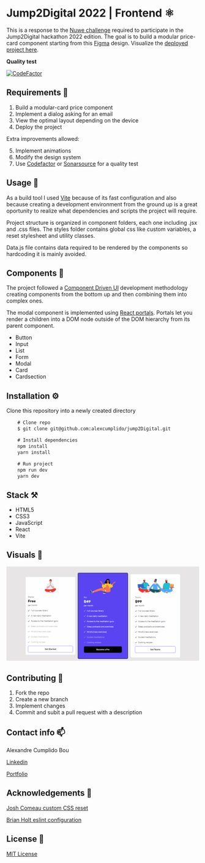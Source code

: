 <!-- ![Prevew](./src/assets/modularPriceCards.PNG) -->

# Jump2Digital 2022 | Frontend ⚛

This is a response to the [Nuwe challenge](https://nuwe.io/dev/challenges/jump2digital2022-frontend) required to participate in the Jump2Digital hackathon 2022 edition. The goal is to build a modular price-card component starting from this [Figma](https://www.figma.com/file/8DTsCBsanZ0OEoLdiY1qzW?node-id=4:194) design. Visualize the [deployed project here](https://jump2-digital.vercel.app/).

**Quality test**

[![CodeFactor](https://www.codefactor.io/repository/github/alexcumplido/jump2digital/badge)](https://www.codefactor.io/repository/github/alexcumplido/jump2digital)

## Requirements 🎯

1. Build a modular-card price component
2. Implement a dialog asking for an email
3. View the optimal layout depending on the device
4. Deploy the project

Extra improvements allowed:

5. Implement animations
6. Modify the design system
7. Use [Codefactor](https://www.codefactor.io/) or [Sonarsource](https://www.sonarsource.com/) for a quality test

## Usage 📝

As a build tool I used [Vite](https://vitejs.dev/) because of its fast configuration and also because creating a development environment from the ground up is a great oportunity to realize what dependencies and scripts the project will require.

Project structure is organized in component folders, each one including .jsx and .css files. The styles folder contains global css like custom variables, a reset stylesheet and utility classes.

Data.js file contains data required to be rendered by the components so hardcoding it is mainly avoided.

## Components 🧬

The project followed a [Component Driven UI](https://www.componentdriven.org/) development methodology creating components from the bottom up and then combining them into complex ones.

The modal component is implemented using [React portals](https://reactjs.org/docs/portals.html). Portals let you render a children into a DOM node outside of the DOM hierarchy from its parent component.

- Button
- Input
- List
- Form
- Modal
- Card
- Cardsection

## Installation ⚙️

Clone this repository into a newly created directory

```shell
    # Clone repo
    $ git clone git@github.com:alexcumplido/jump2Digital.git
```

```shell
    # Install dependencies
    npm install
    yarn install
```

```shell
    # Run project
    npm run dev
    yarn dev
```

## Stack ⚒️

- HTML5
- CSS3
- JavaScript
- React
- Vite

## Visuals 👀

![Demo view](./src/assets/jump2Digital.gif)

## Contributing 🙌

1. Fork the repo
2. Create a new branch
3. Implement changes
4. Commit and subit a pull request with a description

## Contact info 📫

Alexandre Cumplido Bou

[Linkedin](https://www.linkedin.com/in/alexandrecb/)

[Portfolio](https://alexcumplido.github.io/portfolio/)

## Acknowledgements 🙏

[Josh Comeau custom CSS reset](https://www.joshwcomeau.com/css/custom-css-reset/)

[Brian Holt eslint configuration](https://github.com/btholt/citr-v8-project/blob/main/03-jsx/.eslintrc.json)

## License 📃

[MIT License](https://opensource.org/licenses/MIT)
